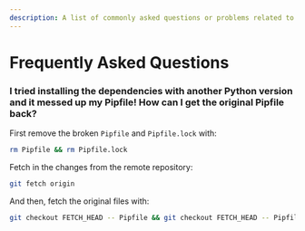 ```yaml
---
description: A list of commonly asked questions or problems related to Modmail.
---
```


# Frequently Asked Questions

### I tried installing the dependencies with another Python version and it messed up my Pipfile! How can I get the original Pipfile back?

First remove the broken `Pipfile` and `Pipfile.lock` with:

```bash
rm Pipfile && rm Pipfile.lock
```

Fetch in the changes from the remote repository:

```bash
git fetch origin
```

And then, fetch the original files with:

```bash
git checkout FETCH_HEAD -- Pipfile && git checkout FETCH_HEAD -- Pipfile.lock
```

###
